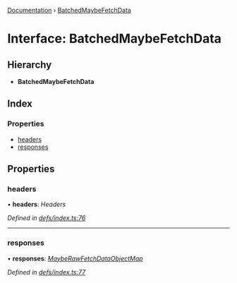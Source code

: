 [Documentation](../README.md) › [BatchedMaybeFetchData](batchedmaybefetchdata.md)

# Interface: BatchedMaybeFetchData

## Hierarchy

* **BatchedMaybeFetchData**

## Index

### Properties

* [headers](batchedmaybefetchdata.md#headers)
* [responses](batchedmaybefetchdata.md#responses)

## Properties

###  headers

• **headers**: *Headers*

*Defined in [defs/index.ts:76](https://github.com/badbatch/graphql-box/blob/be6f26db/packages/fetch-manager/src/defs/index.ts#L76)*

___

###  responses

• **responses**: *[MaybeRawFetchDataObjectMap](mayberawfetchdataobjectmap.md)*

*Defined in [defs/index.ts:77](https://github.com/badbatch/graphql-box/blob/be6f26db/packages/fetch-manager/src/defs/index.ts#L77)*
